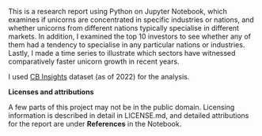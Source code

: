 This is a research report using Python on Jupyter Notebook, which examines if unicorns are concentrated in specific industries or nations, and whether unicorns from different nations typically specialise in different markets. In addition, I examined the top 10 investors to see whether any of them had a tendency to specialise in any particular nations or industries. Lastly, I made a time series to illustrate which sectors  have witnessed comparatively faster unicorn growth in recent years.

I used [CB Insights](https://www.cbinsights.com/research-unicorn-companies) dataset (as of 2022) for the analysis.

**Licenses and attributions**

A few parts of this project may not be in the public domain. Licensing information is described in detail in LICENSE.md, and detailed attributions for the report are under **References** in the Notebook.